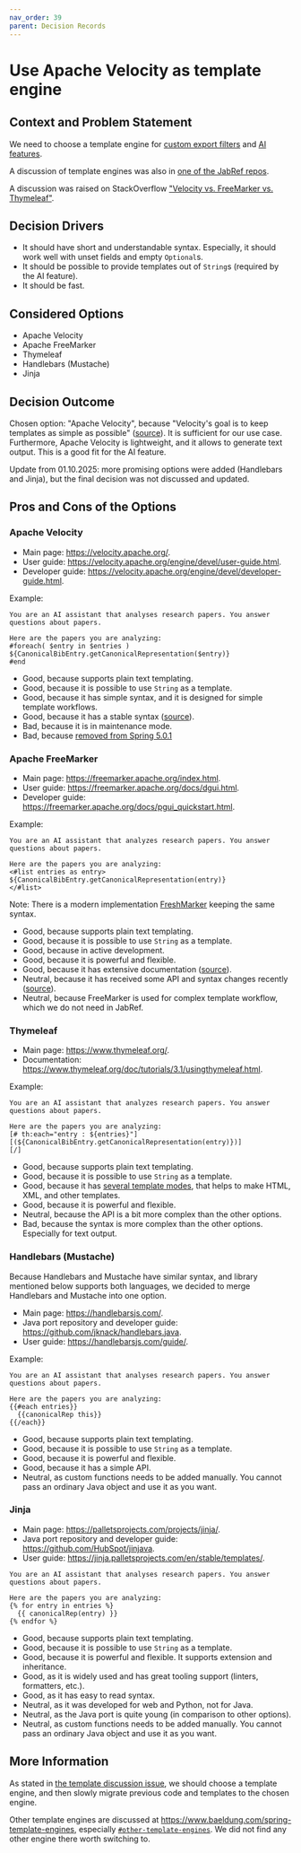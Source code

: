 ```yaml
---
nav_order: 39
parent: Decision Records
---
```


# Use Apache Velocity as template engine

## Context and Problem Statement

We need to choose a template engine for [custom export filters](https://docs.jabref.org/collaborative-work/export/customexports) and [AI features](https://github.com/JabRef/jabref/pull/11884).

A discussion of template engines was also in [one of the JabRef repos](https://github.com/koppor/jabref/issues/392).

A discussion was raised on StackOverflow ["Velocity vs. FreeMarker vs. Thymeleaf"](https://stackoverflow.com/q/1459426/10037342).

## Decision Drivers

* It should have short and understandable syntax. Especially, it should work well with unset fields and empty `Optional`s.
* It should be possible to provide templates out of `String`s (required by the AI feature).
* It should be fast.

## Considered Options

* Apache Velocity
* Apache FreeMarker
* Thymeleaf
* Handlebars (Mustache)
* Jinja

## Decision Outcome

Chosen option: "Apache Velocity", because "Velocity's goal is to keep templates as simple as possible" ([source](https://stackoverflow.com/a/1984458/873282)). It is sufficient for our use case.
Furthermore, Apache Velocity is lightweight, and it allows to generate text output. This is a good fit for the AI feature.

Update from 01.10.2025: more promising options were added (Handlebars and Jinja), but the final decision was not discussed and updated.

## Pros and Cons of the Options

### Apache Velocity

- Main page: <https://velocity.apache.org/>.
- User guide: <https://velocity.apache.org/engine/devel/user-guide.html>.
- Developer guide: <https://velocity.apache.org/engine/devel/developer-guide.html>.

Example:

```text
You are an AI assistant that analyses research papers. You answer questions about papers.

Here are the papers you are analyzing:
#foreach( $entry in $entries )
${CanonicalBibEntry.getCanonicalRepresentation($entry)}
#end
```

* Good, because supports plain text templating.
* Good, because it is possible to use `String` as a template.
* Good, because it has simple syntax, and it is designed for simple template workflows.
* Good, because it has a stable syntax ([source](https://stackoverflow.com/a/1984458/10037342)).
* Bad, because it is in maintenance mode.
* Bad, because [removed from Spring 5.0.1](https://www.baeldung.com/spring-template-engines#other-template-engines)

### Apache FreeMarker

- Main page: <https://freemarker.apache.org/index.html>.
- User guide: <https://freemarker.apache.org/docs/dgui.html>.
- Developer guide: <https://freemarker.apache.org/docs/pgui_quickstart.html>.

Example:

```text
You are an AI assistant that analyzes research papers. You answer questions about papers.

Here are the papers you are analyzing:
<#list entries as entry>
${CanonicalBibEntry.getCanonicalRepresentation(entry)}
</#list>
```

Note: There is a modern implementation [FreshMarker](https://gitlab.com/schegge/freshmarker) keeping the same syntax.

* Good, because supports plain text templating.
* Good, because it is possible to use `String` as a template.
* Good, because in active development.
* Good, because it is powerful and flexible.
* Good, because it has extensive documentation ([source](https://stackoverflow.com/a/1984458/10037342)).
* Neutral, because it has received some API and syntax changes recently ([source](https://stackoverflow.com/a/1984458/10037342)).
* Neutral, because FreeMarker is used for complex template workflow, which we do not need in JabRef.

### Thymeleaf

- Main page: <https://www.thymeleaf.org/>.
- Documentation: <https://www.thymeleaf.org/doc/tutorials/3.1/usingthymeleaf.html>.

Example:

```text
You are an AI assistant that analyzes research papers. You answer questions about papers.

Here are the papers you are analyzing:
[# th:each="entry : ${entries}"]
[(${CanonicalBibEntry.getCanonicalRepresentation(entry)})]
[/]
```

* Good, because supports plain text templating.
* Good, because it is possible to use `String` as a template.
* Good, because it has [several template modes](https://www.thymeleaf.org/doc/tutorials/3.1/usingthymeleaf.html#what-kind-of-templates-can-thymeleaf-process), that helps to make HTML, XML, and other templates.
* Good, because it is powerful and flexible.
* Neutral, because the API is a bit more complex than the other options.
* Bad, because the syntax is more complex than the other options. Especially for text output.

### Handlebars (Mustache)

Because Handlebars and Mustache have similar syntax, and library mentioned below supports both languages, we decided to merge Handlebars and Mustache into one option.

- Main page: <https://handlebarsjs.com/>.
- Java port repository and developer guide: <https://github.com/jknack/handlebars.java>.
- User guide: <https://handlebarsjs.com/guide/>.

Example:

```text
You are an AI assistant that analyses research papers. You answer questions about papers.

Here are the papers you are analyzing:
{{#each entries}}
  {{canonicalRep this}}
{{/each}}
```

* Good, because supports plain text templating.
* Good, because it is possible to use `String` as a template.
* Good, because it is powerful and flexible.
* Good, because it has a simple API.
* Neutral, as custom functions needs to be added manually. You cannot pass an ordinary Java object and use it as you want.

### Jinja

- Main page: <https://palletsprojects.com/projects/jinja/>.
- Java port repository and developer guide: <https://github.com/HubSpot/jinjava>.
- User guide: <https://jinja.palletsprojects.com/en/stable/templates/>.

```text
You are an AI assistant that analyses research papers. You answer questions about papers.

Here are the papers you are analyzing:
{% for entry in entries %}
  {{ canonicalRep(entry) }}
{% endfor %}
```

* Good, because supports plain text templating.
* Good, because it is possible to use `String` as a template.
* Good, because it is powerful and flexible. It supports extension and inheritance.
* Good, as it is widely used and has great tooling support (linters, formatters, etc.).
* Good, as it has easy to read syntax.
* Neutral, as it was developed for web and Python, not for Java.
* Neutral, as the Java port is quite young (in comparison to other options).
* Neutral, as custom functions needs to be added manually. You cannot pass an ordinary Java object and use it as you want.

## More Information

As stated in [the template discussion issue](https://github.com/koppor/jabref/issues/392), we should choose a template engine, and then slowly migrate previous code and templates to the chosen engine.

Other template engines are discussed at <https://www.baeldung.com/spring-template-engines>, especially [`#other-template-engines`](https://www.baeldung.com/spring-template-engines#other-template-engines).
We did not find any other engine there worth switching to.

<!-- markdownlint-disable-file MD004 -->
